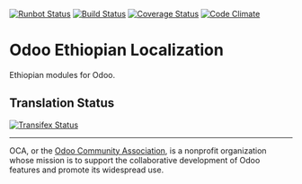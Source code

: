 [![Runbot Status](https://runbot.odoo-community.org/runbot/badge/flat/${REPO_ID}/${BRANCH_NAME}.svg)](https://runbot.odoo-community.org/runbot/repo/github-com-oca-${REPO_NAME}-${REPO_ID})
[![Build Status](https://travis-ci.org/OCA/l10n-ethiopia.svg?branch=9.0)](https://travis-ci.org/OCA/l10n-ethiopia)
[![Coverage Status](https://coveralls.io/repos/OCA/l10n-ethiopia/badge.svg?branch=9.0&service=github)](https://coveralls.io/github/OCA/l10n-ethiopia?branch=9.0)
[![Code Climate](https://codeclimate.com/github/OCA/l10n-ethiopia/badges/gpa.svg)](https://codeclimate.com/github/OCA/l10n-ethiopia)

# Odoo Ethiopian Localization

Ethiopian modules for Odoo.

[//]: # (addons)
[//]: # (end addons)

Translation Status
------------------
[![Transifex Status](https://www.transifex.com/oca/OCA-l10n-ethiopia-9-0/chart/image_png)](https://www.transifex.com/oca/OCA-l10n-ethiopia-9-0)

----

OCA, or the [Odoo Community Association](http://odoo-community.org/), is a nonprofit organization whose
mission is to support the collaborative development of Odoo features and
promote its widespread use.
